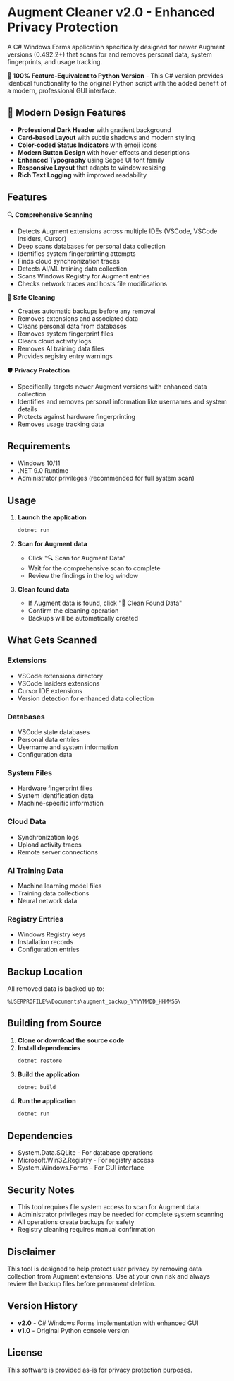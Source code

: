 # Augment Cleaner v2.0 - Enhanced Privacy Protection

A C# Windows Forms application specifically designed for newer Augment versions (0.492.2+) that scans for and removes personal data, system fingerprints, and usage tracking.

**🎯 100% Feature-Equivalent to Python Version** - This C# version provides identical functionality to the original Python script with the added benefit of a modern, professional GUI interface.

## 🎨 Modern Design Features

- **Professional Dark Header** with gradient background
- **Card-based Layout** with subtle shadows and modern styling
- **Color-coded Status Indicators** with emoji icons
- **Modern Button Design** with hover effects and descriptions
- **Enhanced Typography** using Segoe UI font family
- **Responsive Layout** that adapts to window resizing
- **Rich Text Logging** with improved readability

## Features

🔍 **Comprehensive Scanning**
- Detects Augment extensions across multiple IDEs (VSCode, VSCode Insiders, Cursor)
- Deep scans databases for personal data collection
- Identifies system fingerprinting attempts
- Finds cloud synchronization traces
- Detects AI/ML training data collection
- Scans Windows Registry for Augment entries
- Checks network traces and hosts file modifications

🧹 **Safe Cleaning**
- Creates automatic backups before any removal
- Removes extensions and associated data
- Cleans personal data from databases
- Removes system fingerprint files
- Clears cloud activity logs
- Removes AI training data files
- Provides registry entry warnings

🛡️ **Privacy Protection**
- Specifically targets newer Augment versions with enhanced data collection
- Identifies and removes personal information like usernames and system details
- Protects against hardware fingerprinting
- Removes usage tracking data

## Requirements

- Windows 10/11
- .NET 9.0 Runtime
- Administrator privileges (recommended for full system scan)

## Usage

1. **Launch the application**
   ```bash
   dotnet run
   ```

2. **Scan for Augment data**
   - Click "🔍 Scan for Augment Data"
   - Wait for the comprehensive scan to complete
   - Review the findings in the log window

3. **Clean found data**
   - If Augment data is found, click "🧹 Clean Found Data"
   - Confirm the cleaning operation
   - Backups will be automatically created

## What Gets Scanned

### Extensions
- VSCode extensions directory
- VSCode Insiders extensions
- Cursor IDE extensions
- Version detection for enhanced data collection

### Databases
- VSCode state databases
- Personal data entries
- Username and system information
- Configuration data

### System Files
- Hardware fingerprint files
- System identification data
- Machine-specific information

### Cloud Data
- Synchronization logs
- Upload activity traces
- Remote server connections

### AI Training Data
- Machine learning model files
- Training data collections
- Neural network data

### Registry Entries
- Windows Registry keys
- Installation records
- Configuration entries

## Backup Location

All removed data is backed up to:
```
%USERPROFILE%\Documents\augment_backup_YYYYMMDD_HHMMSS\
```

## Building from Source

1. **Clone or download the source code**
2. **Install dependencies**
   ```bash
   dotnet restore
   ```
3. **Build the application**
   ```bash
   dotnet build
   ```
4. **Run the application**
   ```bash
   dotnet run
   ```

## Dependencies

- System.Data.SQLite - For database operations
- Microsoft.Win32.Registry - For registry access
- System.Windows.Forms - For GUI interface

## Security Notes

- This tool requires file system access to scan for Augment data
- Administrator privileges may be needed for complete system scanning
- All operations create backups for safety
- Registry cleaning requires manual confirmation

## Disclaimer

This tool is designed to help protect user privacy by removing data collection from Augment extensions. Use at your own risk and always review the backup files before permanent deletion.

## Version History

- **v2.0** - C# Windows Forms implementation with enhanced GUI
- **v1.0** - Original Python console version

## License

This software is provided as-is for privacy protection purposes.
